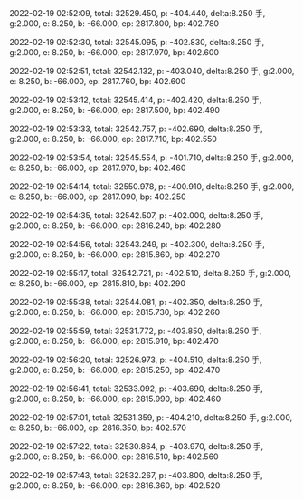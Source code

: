 2022-02-19 02:52:09, total: 32529.450, p: -404.440, delta:8.250 手, g:2.000, e: 8.250, b: -66.000, ep: 2817.800, bp: 402.780

2022-02-19 02:52:30, total: 32545.095, p: -402.830, delta:8.250 手, g:2.000, e: 8.250, b: -66.000, ep: 2817.970, bp: 402.600

2022-02-19 02:52:51, total: 32542.132, p: -403.040, delta:8.250 手, g:2.000, e: 8.250, b: -66.000, ep: 2817.760, bp: 402.600

2022-02-19 02:53:12, total: 32545.414, p: -402.420, delta:8.250 手, g:2.000, e: 8.250, b: -66.000, ep: 2817.500, bp: 402.490

2022-02-19 02:53:33, total: 32542.757, p: -402.690, delta:8.250 手, g:2.000, e: 8.250, b: -66.000, ep: 2817.710, bp: 402.550

2022-02-19 02:53:54, total: 32545.554, p: -401.710, delta:8.250 手, g:2.000, e: 8.250, b: -66.000, ep: 2817.970, bp: 402.460

2022-02-19 02:54:14, total: 32550.978, p: -400.910, delta:8.250 手, g:2.000, e: 8.250, b: -66.000, ep: 2817.090, bp: 402.250

2022-02-19 02:54:35, total: 32542.507, p: -402.000, delta:8.250 手, g:2.000, e: 8.250, b: -66.000, ep: 2816.240, bp: 402.280

2022-02-19 02:54:56, total: 32543.249, p: -402.300, delta:8.250 手, g:2.000, e: 8.250, b: -66.000, ep: 2815.860, bp: 402.270

2022-02-19 02:55:17, total: 32542.721, p: -402.510, delta:8.250 手, g:2.000, e: 8.250, b: -66.000, ep: 2815.810, bp: 402.290

2022-02-19 02:55:38, total: 32544.081, p: -402.350, delta:8.250 手, g:2.000, e: 8.250, b: -66.000, ep: 2815.730, bp: 402.260

2022-02-19 02:55:59, total: 32531.772, p: -403.850, delta:8.250 手, g:2.000, e: 8.250, b: -66.000, ep: 2815.910, bp: 402.470

2022-02-19 02:56:20, total: 32526.973, p: -404.510, delta:8.250 手, g:2.000, e: 8.250, b: -66.000, ep: 2815.250, bp: 402.470

2022-02-19 02:56:41, total: 32533.092, p: -403.690, delta:8.250 手, g:2.000, e: 8.250, b: -66.000, ep: 2815.990, bp: 402.460

2022-02-19 02:57:01, total: 32531.359, p: -404.210, delta:8.250 手, g:2.000, e: 8.250, b: -66.000, ep: 2816.350, bp: 402.570

2022-02-19 02:57:22, total: 32530.864, p: -403.970, delta:8.250 手, g:2.000, e: 8.250, b: -66.000, ep: 2816.510, bp: 402.560

2022-02-19 02:57:43, total: 32532.267, p: -403.800, delta:8.250 手, g:2.000, e: 8.250, b: -66.000, ep: 2816.360, bp: 402.520